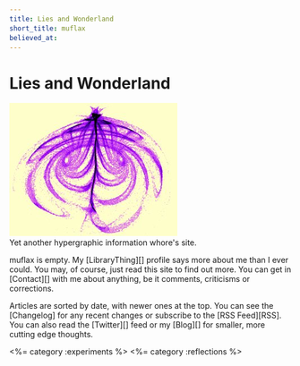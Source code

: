 ```yaml
---
title: Lies and Wonderland
short_title: muflax
believed_at: 
---
```


Lies and Wonderland
===================
![logo](logo.jpg)   
Yet another hypergraphic information whore's site.

muflax is empty. My [LibraryThing][] profile says more about me than I ever could.
You may, of course, just read this site to find out more. You can
get in [Contact][] with me about anything, be it comments, criticisms or
corrections.

Articles are sorted by date, with newer ones at the top. You can see the
[Changelog] for any recent changes or subscribe to the [RSS Feed][RSS]. You can
also read the [Twitter][] feed or my [Blog][] for smaller, more cutting edge
thoughts.

<%= category :experiments %>
<%= category :reflections %>
